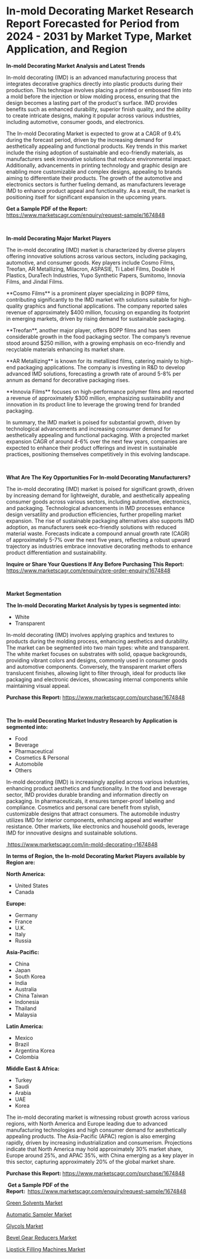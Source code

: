 <p><h1>In-mold Decorating Market Research Report Forecasted for Period from 2024 -  2031 by Market Type, Market Application, and Region</h1></p><p><strong>In-mold Decorating Market Analysis and Latest Trends</strong></p>
<p><p>In-mold decorating (IMD) is an advanced manufacturing process that integrates decorative graphics directly into plastic products during their production. This technique involves placing a printed or embossed film into a mold before the injection or blow molding process, ensuring that the design becomes a lasting part of the product's surface. IMD provides benefits such as enhanced durability, superior finish quality, and the ability to create intricate designs, making it popular across various industries, including automotive, consumer goods, and electronics.</p><p>The In-mold Decorating Market is expected to grow at a CAGR of 9.4% during the forecast period, driven by the increasing demand for aesthetically appealing and functional products. Key trends in this market include the rising adoption of sustainable and eco-friendly materials, as manufacturers seek innovative solutions that reduce environmental impact. Additionally, advancements in printing technology and graphic design are enabling more customizable and complex designs, appealing to brands aiming to differentiate their products. The growth of the automotive and electronics sectors is further fueling demand, as manufacturers leverage IMD to enhance product appeal and functionality. As a result, the market is positioning itself for significant expansion in the upcoming years.</p></p>
<p><strong>Get a Sample PDF of the Report:&nbsp;</strong> <a href="https://www.marketscagr.com/enquiry/request-sample/1674848?utm_campaign=1128&utm_medium=2&utm_source=Github&utm_content=ia&utm_term=10102024&utm_id=in-mold-decorating">https://www.marketscagr.com/enquiry/request-sample/1674848</a></p>
<p>&nbsp;</p>
<p><strong>In-mold Decorating Major Market Players</strong></p>
<p><p>The in-mold decorating (IMD) market is characterized by diverse players offering innovative solutions across various sectors, including packaging, automotive, and consumer goods. Key players include Cosmo Films, Treofan, AR Metallizing, Milacron, ASPASIE, Ti Label Films, Double H Plastics, DuraTech Industries, Yupo Synthetic Papers, Sumitomo, Innovia Films, and Jindal Films.</p><p>**Cosmo Films** is a prominent player specializing in BOPP films, contributing significantly to the IMD market with solutions suitable for high-quality graphics and functional applications. The company reported sales revenue of approximately $400 million, focusing on expanding its footprint in emerging markets, driven by rising demand for sustainable packaging.</p><p>**Treofan**, another major player, offers BOPP films and has seen considerable growth in the food packaging sector. The company’s revenue stood around $250 million, with a growing emphasis on eco-friendly and recyclable materials enhancing its market share.</p><p>**AR Metallizing** is known for its metallized films, catering mainly to high-end packaging applications. The company is investing in R&D to develop advanced IMD solutions, forecasting a growth rate of around 5-8% per annum as demand for decorative packaging rises.</p><p>**Innovia Films** focuses on high-performance polymer films and reported a revenue of approximately $300 million, emphasizing sustainability and innovation in its product line to leverage the growing trend for branded packaging.</p><p>In summary, the IMD market is poised for substantial growth, driven by technological advancements and increasing consumer demand for aesthetically appealing and functional packaging. With a projected market expansion CAGR of around 4-6% over the next few years, companies are expected to enhance their product offerings and invest in sustainable practices, positioning themselves competitively in this evolving landscape.</p></p>
<p>&nbsp;</p>
<p><strong>What Are The Key Opportunities For In-mold Decorating Manufacturers?</strong></p>
<p><p>The in-mold decorating (IMD) market is poised for significant growth, driven by increasing demand for lightweight, durable, and aesthetically appealing consumer goods across various sectors, including automotive, electronics, and packaging. Technological advancements in IMD processes enhance design versatility and production efficiencies, further propelling market expansion. The rise of sustainable packaging alternatives also supports IMD adoption, as manufacturers seek eco-friendly solutions with reduced material waste. Forecasts indicate a compound annual growth rate (CAGR) of approximately 5-7% over the next five years, reflecting a robust upward trajectory as industries embrace innovative decorating methods to enhance product differentiation and sustainability.</p></p>
<p><strong>Inquire or Share Your Questions If Any Before Purchasing This Report:</strong> <a href="https://www.marketscagr.com/enquiry/pre-order-enquiry/1674848?utm_campaign=1128&utm_medium=2&utm_source=Github&utm_content=ia&utm_term=10102024&utm_id=in-mold-decorating">https://www.marketscagr.com/enquiry/pre-order-enquiry/1674848</a></p>
<p>&nbsp;</p>
<p><strong>Market Segmentation</strong></p>
<p><strong>The In-mold Decorating Market Analysis by types is segmented into:</strong></p>
<p><ul><li>White</li><li>Transparent</li></ul></p>
<p><p>In-mold decorating (IMD) involves applying graphics and textures to products during the molding process, enhancing aesthetics and durability. The market can be segmented into two main types: white and transparent. The white market focuses on substrates with solid, opaque backgrounds, providing vibrant colors and designs, commonly used in consumer goods and automotive components. Conversely, the transparent market offers translucent finishes, allowing light to filter through, ideal for products like packaging and electronic devices, showcasing internal components while maintaining visual appeal.</p></p>
<p><strong>Purchase this Report:&nbsp;</strong><a href="https://www.marketscagr.com/purchase/1674848?utm_campaign=1128&utm_medium=2&utm_source=Github&utm_content=ia&utm_term=10102024&utm_id=in-mold-decorating">https://www.marketscagr.com/purchase/1674848</a></p>
<p>&nbsp;</p>
<p><strong>The In-mold Decorating Market Industry Research by Application is segmented into:</strong></p>
<p><ul><li>Food</li><li>Beverage</li><li>Pharmaceutical</li><li>Cosmetics & Personal</li><li>Automobile</li><li>Others</li></ul></p>
<p><p>In-mold decorating (IMD) is increasingly applied across various industries, enhancing product aesthetics and functionality. In the food and beverage sector, IMD provides durable branding and information directly on packaging. In pharmaceuticals, it ensures tamper-proof labeling and compliance. Cosmetics and personal care benefit from stylish, customizable designs that attract consumers. The automobile industry utilizes IMD for interior components, enhancing appeal and weather resistance. Other markets, like electronics and household goods, leverage IMD for innovative designs and sustainable solutions.</p></p>
<p><a href="https://www.marketscagr.com/in-mold-decorating-r1674848?utm_campaign=1128&utm_medium=2&utm_source=Github&utm_content=ia&utm_term=10102024&utm_id=in-mold-decorating">&nbsp;https://www.marketscagr.com/in-mold-decorating-r1674848</a></p>
<p><strong>In terms of Region, the In-mold Decorating Market Players available by Region are:</strong></p>
<p>
    <p> <strong> North America: </strong>
        <ul>
            <li>United States</li>
            <li>Canada</li>
        </ul>
        </p> 
    <p> <strong> Europe: </strong>
        <ul>
            <li>Germany</li>
            <li>France</li>
            <li>U.K.</li>
            <li>Italy</li>
            <li>Russia</li>
        </ul>
        </p> 
    <p> <strong> Asia-Pacific: </strong>
        <ul>
            <li>China</li>
            <li>Japan</li>
            <li>South Korea</li>
            <li>India</li>
            <li>Australia</li>
            <li>China Taiwan</li>
            <li>Indonesia</li>
            <li>Thailand</li>
            <li>Malaysia</li>
        </ul>
        </p> 
    <p> <strong> Latin America: </strong>
        <ul>
            <li>Mexico</li>
            <li>Brazil</li>
            <li>Argentina Korea</li>
            <li>Colombia</li>
        </ul>
        </p> 
    <p> <strong> Middle East & Africa: </strong>
        <ul>
            <li>Turkey</li>
            <li>Saudi</li>
            <li>Arabia</li>
            <li>UAE</li>
            <li>Korea</li>
        </ul>
    </p>
    </p>
<p><p>The in-mold decorating market is witnessing robust growth across various regions, with North America and Europe leading due to advanced manufacturing technologies and high consumer demand for aesthetically appealing products. The Asia-Pacific (APAC) region is also emerging rapidly, driven by increasing industrialization and consumerism. Projections indicate that North America may hold approximately 30% market share, Europe around 25%, and APAC 35%, with China emerging as a key player in this sector, capturing approximately 20% of the global market share.</p></p>
<p><strong>Purchase this Report: </strong><a href="https://www.marketscagr.com/purchase/1674848?utm_campaign=1128&utm_medium=2&utm_source=Github&utm_content=ia&utm_term=10102024&utm_id=in-mold-decorating">https://www.marketscagr.com/purchase/1674848</a></p>
<p>&nbsp;<strong>Get a Sample PDF of the Report:&nbsp;&nbsp;</strong><a href="https://www.marketscagr.com/enquiry/request-sample/1674848?utm_campaign=1128&utm_medium=2&utm_source=Github&utm_content=ia&utm_term=10102024&utm_id=in-mold-decorating">https://www.marketscagr.com/enquiry/request-sample/1674848</a></p>
<p><strong></strong></p>
<p><p><a href="https://www.linkedin.com/pulse/green-solvents-market-size-segmentation-trends-growth-analysis-ae5mf?utm_campaign=1128&utm_medium=2&utm_source=Github&utm_content=ia&utm_term=10102024&utm_id=in-mold-decorating">Green Solvents Market</a></p><p><a href="https://www.linkedin.com/pulse/consumer-behavior-shifts-automatic-sampler-market-demand-hms5e?utm_campaign=1128&utm_medium=2&utm_source=Github&utm_content=ia&utm_term=10102024&utm_id=in-mold-decorating">Automatic Sampler Market</a></p><p><a href="https://www.linkedin.com/pulse/glycols-market-evolution-future-outlook-forecasting-industry-trends-zpczf?utm_campaign=1128&utm_medium=2&utm_source=Github&utm_content=ia&utm_term=10102024&utm_id=in-mold-decorating">Glycols Market</a></p><p><a href="https://www.linkedin.com/pulse/strategic-market-insights-global-bevel-gear-reducers-0jqye?utm_campaign=1128&utm_medium=2&utm_source=Github&utm_content=ia&utm_term=10102024&utm_id=in-mold-decorating">Bevel Gear Reducers Market</a></p><p><a href="https://github.com/NorbertYates/Market-Research-Report-List-7/blob/main/lipstick-filling-machines-market.md?utm_campaign=1128&utm_medium=2&utm_source=Github&utm_content=ia&utm_term=10102024&utm_id=in-mold-decorating">Lipstick Filling Machines Market</a></p></p>
